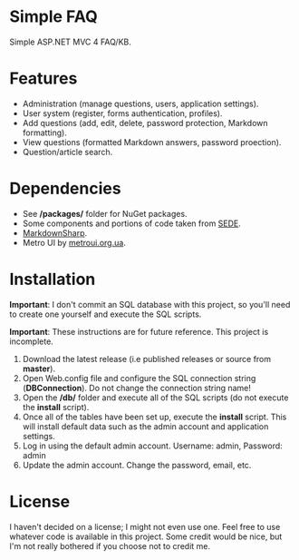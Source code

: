Simple FAQ
============

Simple ASP.NET MVC 4 FAQ/KB.

Features
============

* Administration (manage questions, users, application settings).
* User system (register, forms authentication, profiles).
* Add questions (add, edit, delete, password protection, Markdown formatting).
* View questions (formatted Markdown answers, password proection).
* Question/article search.

Dependencies
============
* See **/packages/** folder for NuGet packages.
* Some components and portions of code taken from [SEDE](http://code.google.com/p/stack-exchange-data-explorer/).
* [MarkdownSharp](http://code.google.com/p/markdownsharp/).
* Metro UI by [metroui.org.ua](http://metroui.org.ua).

Installation
============
**Important**: I don't commit an SQL database with this project, so you'll need to create one yourself and execute the SQL scripts.

**Important**: These instructions are for future reference. This project is incomplete.

1. Download the latest release (i.e published releases or source from **master**).
2. Open Web.config file and configure the SQL connection string (**DBConnection**). Do not change the connection string name!
3. Open the **/db/** folder and execute all of the SQL scripts (do not execute the **install** script).
4. Once all of the tables have been set up, execute the **install** script. This will install default data such as the admin account and application settings.
5. Log in using the default admin account. Username: admin, Password: admin
6. Update the admin account. Change the password, email, etc.

License
============
I haven't decided on a license; I might not even use one. Feel free to use whatever code is available in this project. Some credit would be nice, but I'm not really bothered if you choose not to credit me.